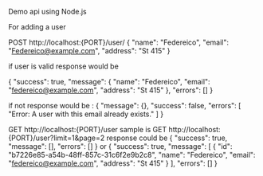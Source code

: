 Demo api using Node.js

For adding a user

POST http://localhost:{PORT}/user/
{
    "name": "Federeico",
    "email": "Federeico@example.com",
    "address": "St 415"
}

if user is valid response would be 

{
    "success": true,
    "message": {
        "name": "Federeico",
        "email": "federeico@example.com",
        "address": "St 415"
    },
    "errors": []
}

if not response would be :
{
    "message": {},
    "success": false,
    "errors": [
        "Error: A user with this email already exists."
    ]
}

GET http://localhost:{PORT}/user
sample is GET http://localhost:{PORT}/user?limit=1&page=2
response could be
{
    "success": true,
    "message": [],
    "errors": []
}
or
{
    "success": true,
    "message": [
        {
            "id": "b7226e85-a54b-48ff-857c-31c6f2e9b2c8",
            "name": "Federeico",
            "email": "federeico@example.com",
            "address": "St 415"
        }
    ],
    "errors": []
}
